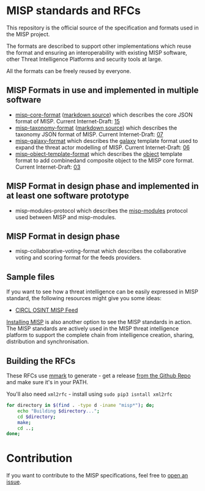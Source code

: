 # MISP standards and RFCs

This repository is the official source of the specification and formats used in the MISP project.

The formats are described to support other implementations which reuse the format and ensuring an interoperability
with existing MISP software, other Threat Intelligence Platforms and security tools at large.

All the formats can be freely reused by everyone.

## MISP Formats in use and implemented in multiple software

* [misp-core-format](misp-core-format/raw.md.txt) ([markdown source](misp-core-format/raw.md)) which describes the core JSON format of MISP. Current Internet-Draft: [15](https://tools.ietf.org/html/draft-dulaunoy-misp-core-format)
* [misp-taxonomy-format](misp-taxonomy-format/raw.md.txt) ([markdown source](misp-taxonomy-format/raw.md)) which describes the taxonomy JSON format of MISP. Current Internet-Draft: [07](https://tools.ietf.org/html/draft-dulaunoy-misp-taxonomy-format)
* [misp-galaxy-format](misp-galaxy-format/raw.md.txt) which describes the [galaxy](https://github.com/MISP/misp-galaxy) template format used to expand the threat actor modelling of MISP. Current Internet-Draft: [06](https://datatracker.ietf.org/doc/draft-dulaunoy-misp-galaxy-format/)
* [misp-object-template-format](misp-object-template-format/raw.md.txt) which describes the [object](https://github.com/MISP/misp-objects) template format to add combinedand composite object to the MISP core format. Current Internet-Draft: [03](https://datatracker.ietf.org/doc/draft-dulaunoy-misp-object-template-format/)

## MISP Format in design phase and implemented in at least one software prototype

* misp-modules-protocol which describes the [misp-modules](https://github.com/MISP/misp-modules) protocol used between MISP and misp-modules.

## MISP Format in design phase

* misp-collaborative-voting-format which describes the collaborative voting and scoring format for the feeds providers.

## Sample files

If you want to see how a threat intelligence can be easily expressed in MISP standard, the following resources might give you some ideas:

* [CIRCL OSINT MISP Feed](https://www.circl.lu/doc/misp/feed-osint/)

[Installing MISP](https://www.misp-project.org/download/) is also another option to see the MISP standards in action. The MISP standards are actively used in the MISP threat intelligence platform to support the complete chain from intelligence creation, sharing, distribution and synchronisation.

## Building the RFCs

These RFCs use [mmark](https://mmark.nl/) to generate - get a release [from the Github Repo](https://github.com/miekg/mmark/releases) and make sure it's in your PATH.

You'll also need `xml2rfc` - install using `sudo pip3 isntall xml2rfc`

```bash
for directory in $(find . -type d -iname "misp*"); do;
    echo "Building $directory...";
    cd $directory;
    make;
    cd ..;
done;
```

# Contribution

If you want to contribute to the MISP specifications, feel free to [open an issue](https://github.com/MISP/misp-rfc/issues).
